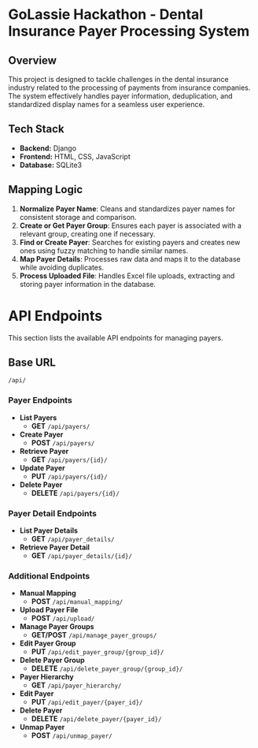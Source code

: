 # GoLassie Hackathon - Dental Insurance Payer Processing System

## Overview

This project is designed to tackle challenges in the dental insurance industry related to the processing of payments from insurance companies. The system effectively handles payer information, deduplication, and standardized display names for a seamless user experience.

## Tech Stack

- **Backend:** Django
- **Frontend:** HTML, CSS, JavaScript
- **Database:** SQLite3

## Mapping Logic

1. **Normalize Payer Name**: Cleans and standardizes payer names for consistent storage and comparison.
2. **Create or Get Payer Group**: Ensures each payer is associated with a relevant group, creating one if necessary.
3. **Find or Create Payer**: Searches for existing payers and creates new ones using fuzzy matching to handle similar names.
4. **Map Payer Details**: Processes raw data and maps it to the database while avoiding duplicates.
5. **Process Uploaded File**: Handles Excel file uploads, extracting and storing payer information in the database.

# API Endpoints

This section lists the available API endpoints for managing payers.

## Base URL
`/api/`

### Payer Endpoints
- **List Payers**
  - **GET** `/api/payers/`
- **Create Payer**
  - **POST** `/api/payers/`
- **Retrieve Payer**
  - **GET** `/api/payers/{id}/`
- **Update Payer**
  - **PUT** `/api/payers/{id}/`
- **Delete Payer**
  - **DELETE** `/api/payers/{id}/`
  
### Payer Detail Endpoints
- **List Payer Details**
  - **GET** `/api/payer_details/`
- **Retrieve Payer Detail**
  - **GET** `/api/payer_details/{id}/`
    
### Additional Endpoints
- **Manual Mapping**
  - **POST** `/api/manual_mapping/`
- **Upload Payer File**
  - **POST** `/api/upload/`
- **Manage Payer Groups**
  - **GET/POST** `/api/manage_payer_groups/`
- **Edit Payer Group**
  - **PUT** `/api/edit_payer_group/{group_id}/`
- **Delete Payer Group**
  - **DELETE** `/api/delete_payer_group/{group_id}/`
- **Payer Hierarchy**
  - **GET** `/api/payer_hierarchy/`
- **Edit Payer**
  - **PUT** `/api/edit_payer/{payer_id}/`
- **Delete Payer**
  - **DELETE** `/api/delete_payer/{payer_id}/`
- **Unmap Payer**
  - **POST** `/api/unmap_payer/`
